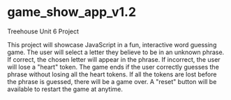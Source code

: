 # game_show_app_v1.2
 Treehouse Unit 6 Project


 This project will showcase JavaScript in a fun, interactive word guessing game.
 The user will select a letter they believe to be in an unknown phrase. 
 If correct, the chosen letter will appear in the phrase. 
 If incorrect, the user will lose a "heart" token.
 The game ends if the user correctly guesses the phrase without losing all 
 the heart tokens. If all the tokens are lost before the phrase is guessed, 
 there will be a game over. A "reset" button will be available to restart 
 the game at anytime.
